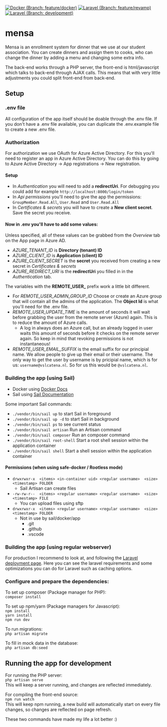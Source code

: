 [![Docker (Branch: feature/docker)](https://github.com/VSLCatena/mensa/actions/workflows/docker-publish.yml/badge.svg?branch=feature%2docker)](https://github.com/VSLCatena/mensa/actions/workflows/docker-publish.yml)
[![Laravel (Branch: feature/revamp)](https://github.com/VSLCatena/mensa/actions/workflows/laravel.yml/badge.svg?branch=feature%2Frevamp)](https://github.com/VSLCatena/mensa/actions/workflows/laravel.yml)
[![Laravel (Branch: development)](https://github.com/VSLCatena/mensa/actions/workflows/laravel.yml/badge.svg?branch=development)](https://github.com/VSLCatena/mensa/actions/workflows/laravel.yml)


# mensa
Mensa is an enrollment system for dinner that we use at our student association.
You can create dinners and assign them to cooks, who can change the dinner by adding a menu and changing some extra 
info.

The back-end works through a PHP server, the front-end is html/javascript which talks to back-end through AJAX calls.
This means that with very little adjustments you could split front-end from back-end.


## Setup

### .env file
All configuration of the app itself should be doable through the .env file.
If you don't have a .env file available, you can duplicate the .env.example file to create a new .env file.

### Authorization
For authorization we use OAuth for Azure Active Directory. For this you'll need to register an app in Azure Active 
Directory. You can do this by going to Azure Active Directory -> App registrations -> New registration.

#### Setup
- In _Authentication_ you will need to add a **redirectUri**. For debugging you could add for example 
  `http://localhost:8000/login/token`
- In _Api permissions_ you'll need to give the app the permissions: `GroupMember.Read.All`, `User.Read` and 
  `User.Read.All`
- In _Certificates & secrets_ you will have to create a **New client secret**. Save the secret you receive.

#### Now in .env you'll have to add some values:
Unless specified, all of these values can be grabbed from the _Overview_ tab on the App page in Azure AD.
- _AZURE_TENANT_ID_ is **Directory (tenant) ID**
- _AZURE_CLIENT_ID_ is **Application (client) ID**
- _AZURE_CLIENT_SECRET_ is the **secret** you received from creating a new secret in _Certificates & secrets_
- _AZURE_REDIRECT_URI_ is the **redirectUri** you filled in in the _Authentication_ tab.

The variables with the **REMOTE_USER_** prefix work a little bit different.
- For _REMOTE_USER_ADMIN_GROUP_ID_ Choose or create an Azure group that will contain all the admins of the application.
  The **Object Id** is what you'll need for the .env file.
- _REMOTE_USER_UPDATE_TIME_ is the amount of seconds it will wait before grabbing the user from the remote server 
  (Azure) again. This is to reduce the amount of Azure calls. 
  - A log in always does an Azure call, but an already logged in user waits this amount of seconds before it checks on
    the remote server again. So keep in mind that revoking permissions is not instantaneous!
- _REMOTE_USER_EMAIL_SUFFIX_ is the email suffix for our principial name. We allow people to give up their email or 
  their username. The only way to get the user by username is by pricipial name, which is for us: 
  `username@vslcatena.nl`. So for us this would be `@vslcatena.nl`.

### Building the app (using Sail)
- Docker using [Docker Docs](https://docs.docker.com/desktop/install/linux-install/)
- Sail using [Sail Documentation](https://laravel.com/docs/9.x/sail)

Some important Sail commands:
- `./vendor/bin/sail up` to start Sail in foreground
- `./vendor/bin/sail up -d` to start Sail in background
- `./vendor/bin/sail ps` to see current status
- `./vendor/bin/sail artisan` Run an Artisan command
- `./vendor/bin/sail composer` Run an composer command
- `./vendor/bin/sail root-shell`  Start a root shell session within the application container
- `./vendor/bin/sail shell` Start a shell session within the application container
#### Permissions (when using safe-docker / Rootless mode)
- `drwxrwxr-x  <items> <in-container uid> <regular username>  <size> <timestamp> FOLDER` 
  - Sail Artisan can create files 
- `-rw-rw-r--  <items> <regular username> <regular username>  <size> <timestamp> FILE`  
  - You can upload files using sftp
- `drwxrwxr-x  <items> <regular username> <regular username>  <size> <timestamp> FOLDER`
  - Not in use by sail/docker/app
    - .git
    - .github
    - .vscode
  

### Building the app (using regular webserver)
For production I recommend to look at, and following the 
[Laravel deployment page](https://laravel.com/docs/9.x/deployment). 
Here you can see the laravel requirements and some optimizations you can do for Laravel such as caching options.

### Configure and prepare the dependencies:
To set up composer (Package manager for PHP):  
`composer install`

To set up npm/yarn (Package managers for Javascript):  
`npm install`  
`yarn install`  
`npm run dev`

To run migrations:  
`php artisan migrate`

To fill in mock data in the database:  
`php artisan db:seed`


## Running the app for development
For running the PHP server:  
`php artisan serve`  
This will keep a server running, and changes are reflected immediately.  

For compiling the front-end source:  
`npm run watch`  
This will keep npm running, a new build will automatically start on every file changes,
so changes are reflected on page refresh.

These two commands have made my life a lot better :)
